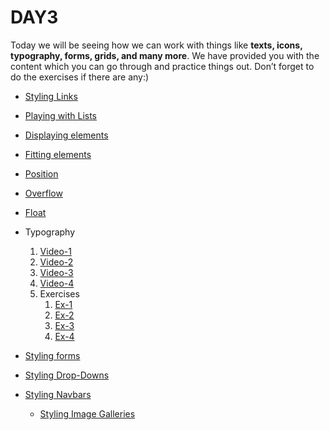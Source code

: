 # DAY3

Today we will be seeing how we can work with things like **texts, icons, typography, forms, grids, and many more**. We have provided you with the content which you can go through and practice things out. Don’t forget to do the exercises if there are any:)

* [Styling Links](https://www.w3schools.com/css/css_link.asp)
* [Playing with Lists](https://www.w3schools.com/css/css_list.asp)
* [Displaying elements](https://www.w3schools.com/css/css_display_visibility.asp)
* [Fitting elements](https://www.w3schools.com/css/css_max-width.asp)
* [Position](https://www.w3schools.com/css/css_positioning.asp)
* [Overflow](https://www.w3schools.com/css/css_overflow.asp)
* [Float](https://www.w3schools.com/css/css_float.asp)

* Typography
    1. [Video-1](https://drive.google.com/file/d/1ynOXNmGG1jb8AKW6FW-O4V9VnN8eUvnI/view?usp=sharing)
    2. [Video-2](https://drive.google.com/file/d/1ynOXNmGG1jb8AKW6FW-O4V9VnN8eUvnI/view?usp=sharing)
    3. [Video-3](https://drive.google.com/file/d/1nlPAaDDSZ8PUzN4vewsAPewrnL-ka9yp/view?usp=sharing)
    4. [Video-4](https://drive.google.com/file/d/1YYWLhj1qvCvZwiGu_03CfmLMy2W1TcsK/view?usp=sharing)
    5. Exercises
        1. [Ex-1](https://www.w3schools.com/css/exercise.asp?filename=exercise_font1)
        2. [Ex-2](https://www.w3schools.com/css/exercise.asp?filename=exercise_font2)
        3. [Ex-3](https://www.w3schools.com/css/exercise.asp?filename=exercise_font3)
        4. [Ex-4](https://www.w3schools.com/css/exercise.asp?filename=exercise_font4)<br>

* [Styling forms](https://www.w3schools.com/css/css_form.asp)
* [Styling Drop-Downs](https://www.w3schools.com/css/css_dropdowns.asp)
* [Styling Navbars](https://www.w3schools.com/css/css_navbar.asp)
    * [Styling Image Galleries](https://www.w3schools.com/css/css_image_gallery.asp)

